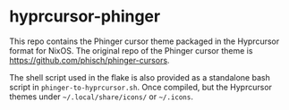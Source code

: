 # hyprcursor-phinger

This repo contains the Phinger cursor theme packaged in the Hyprcursor format for NixOS. The original repo of the Phinger cursor theme is https://github.com/phisch/phinger-cursors.

The shell script used in the flake is also provided as a standalone bash script in `phinger-to-hyprcursor.sh`. Once compiled, but the Hyprcursor themes under `~/.local/share/icons/` or `~/.icons`.
